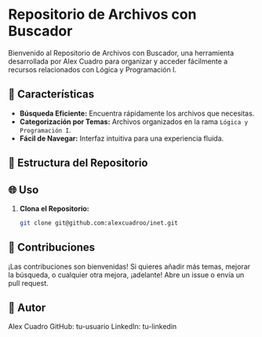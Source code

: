# Repositorio de Archivos con Buscador

Bienvenido al Repositorio de Archivos con Buscador, una herramienta desarrollada por Alex Cuadro para organizar y acceder fácilmente a recursos relacionados con Lógica y Programación I.

## 🚀 Características

- **Búsqueda Eficiente:** Encuentra rápidamente los archivos que necesitas.
- **Categorización por Temas:** Archivos organizados en la rama `Lógica y Programación I`.
- **Fácil de Navegar:** Interfaz intuitiva para una experiencia fluida.

## 📂 Estructura del Repositorio



## 🌐 Uso

1. **Clona el Repositorio:**
   ```bash
   git clone git@github.com:alexcuadroo/inet.git

## 🤝 Contribuciones
¡Las contribuciones son bienvenidas! Si quieres añadir más temas, mejorar la búsqueda, o cualquier otra mejora, ¡adelante! Abre un issue o envía un pull request.

## 👤 Autor
Alex Cuadro
GitHub: tu-usuario
LinkedIn: tu-linkedin

